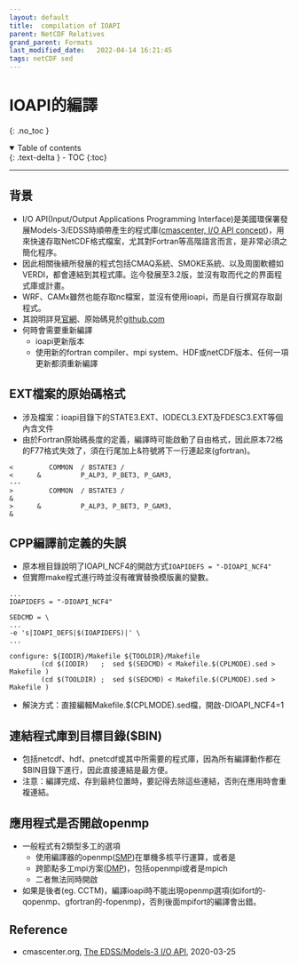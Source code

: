 ```yaml
---
layout: default
title:  compilation of IOAPI
parent: NetCDF Relatives
grand_parent: Formats
last_modified_date:   2022-04-14 16:21:45
tags: netCDF sed
---
```

# IOAPI的編譯
{: .no_toc }

<details open markdown="block">
  <summary>
    Table of contents
  </summary>
  {: .text-delta }
- TOC
{:toc}
</details>

---
## 背景
- I/O API(Input/Output Applications Programming Interface)是美國環保署發展Models-3/EDSS時順帶產生的程式庫([cmascenter, I/O API concept](https://www.cmascenter.org/ioapi/))，用來快速存取NetCDF格式檔案，尤其對Fortran等高階語言而言，是非常必須之簡化程序。
- 因此相關後續所發展的程式包括CMAQ系統、SMOKE系統、以及周圍軟體如VERDI，都會連結到其程式庫。迄今發展至3.2版，並沒有取而代之的界面程式庫或計畫。
- WRF、CAMx雖然也能存取nc檔案，並沒有使用ioapi，而是自行撰寫存取副程式。
- 其說明詳見[官網](https://www.cmascenter.org/ioapi/documentation/all_versions/html/index.html)、原始碼見於[github.com](https://github.com/cjcoats/ioapi-3.2)
- 何時會需要重新編譯
  - ioapi更新版本
  - 使用新的fortran compiler、mpi system、HDF或netCDF版本、任何一項更新都須重新編譯

## EXT檔案的原始碼格式
- 涉及檔案：ioapi目錄下的STATE3.EXT、IODECL3.EXT及FDESC3.EXT等個內含文件
- 由於Fortran原始碼長度的定義，編譯時可能啟動了自由格式，因此原本72格的F77格式失效了，須在行尾加上&符號將下一行連起來(gfortran)。
```
<         COMMON  / BSTATE3 /
<      &          P_ALP3, P_BET3, P_GAM3,
---
>         COMMON  / BSTATE3 /                                             &
>      &          P_ALP3, P_BET3, P_GAM3,                                 &
```

## CPP編譯前定義的失誤
- 原本根目錄說明了IOAPI_NCF4的開啟方式`IOAPIDEFS = "-DIOAPI_NCF4"`
- 但實際make程式進行時並沒有確實替換模版裏的變數。
```
...
IOAPIDEFS = "-DIOAPI_NCF4"

SEDCMD = \
...
-e 's|IOAPI_DEFS|$(IOAPIDEFS)|' \
...

configure: ${IODIR}/Makefile ${TOOLDIR}/Makefile
        (cd $(IODIR)   ;  sed $(SEDCMD) < Makefile.$(CPLMODE).sed > Makefile )
        (cd $(TOOLDIR) ;  sed $(SEDCMD) < Makefile.$(CPLMODE).sed > Makefile )
```
- 解決方式：直接編輯Makefile.$(CPLMODE).sed檔，開啟-DIOAPI_NCF4=1

## 連結程式庫到目標目錄($BIN)
- 包括netcdf、hdf、pnetcdf或其中所需要的程式庫，因為所有編譯動作都在$BIN目錄下進行，因此直接連結是最方便。
- 注意：編譯完成、存到最終位置時，要記得去除這些連結，否則在應用時會重複連結。

## 應用程式是否開啟openmp
- 一般程式有2類型多工的選項
  - 使用編譯器的openmp([SMP](https://zh.wikipedia.org/wiki/对称多处理))在單機多核平行運算，或者是
  - 跨節點多工mpi方案([DMP](https://en.wikipedia.org/wiki/Distributed_memory))，包括openmpi或者是mpich
  - 二者無法同時開啟
- 如果是後者(eg. CCTM)，編譯ioapi時不能出現openmp選項(如ifort的-qopenmp、gfortran的-fopenmp)，否則後面mpifort的編譯會出錯。

## Reference
- cmascenter.org, [The EDSS/Models-3 I/O API](https://www.cmascenter.org/ioapi/documentation/all_versions/html/index.html), 2020-03-25
